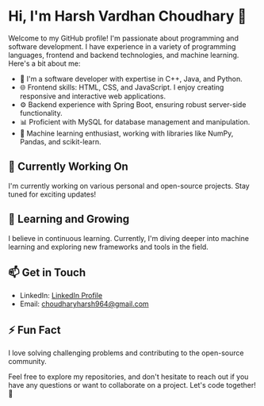 # Hi, I'm Harsh Vardhan Choudhary 👋

Welcome to my GitHub profile! I'm passionate about programming and software development. I have experience in a variety of programming languages, frontend and backend technologies, and machine learning. Here's a bit about me:

- 💼 I'm a software developer with expertise in C++, Java, and Python.
- 🌐 Frontend skills: HTML, CSS, and JavaScript. I enjoy creating responsive and interactive web applications.
- ⚙️ Backend experience with Spring Boot, ensuring robust server-side functionality.
- 📊 Proficient with MySQL for database management and manipulation.
- 🤖 Machine learning enthusiast, working with libraries like NumPy, Pandas, and scikit-learn.

## 🔭 Currently Working On
I'm currently working on various personal and open-source projects. Stay tuned for exciting updates!

## 🌱 Learning and Growing
I believe in continuous learning. Currently, I'm diving deeper into machine learning and exploring new frameworks and tools in the field.

## 📫 Get in Touch
- LinkedIn: [LinkedIn Profile](https://linkedin.com/in/harsh-vardhan-choudhary-19b24b220)
- Email: choudharyharsh964@gmail.com

## ⚡ Fun Fact
I love solving challenging problems and contributing to the open-source community.

Feel free to explore my repositories, and don't hesitate to reach out if you have any questions or want to collaborate on a project. Let's code together! 🚀
